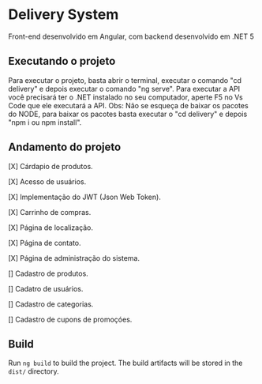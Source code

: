 # Delivery System

Front-end desenvolvido em Angular, com backend desenvolvido em .NET 5

## Executando o projeto

Para executar o projeto, basta abrir o terminal, executar o comando "cd delivery" e depois executar o comando "ng serve". Para executar a API você precisará ter o .NET instalado no seu computador, aperte F5 no Vs Code que ele executará a API. 
Obs: Não se esqueça de baixar os pacotes do NODE, para baixar os pacotes basta executar o "cd delivery" e depois "npm i ou npm install".

## Andamento do projeto

[X] Cárdapio de produtos.

[X] Acesso de usuários.

[X] Implementação do JWT (Json Web Token).

[X] Carrinho de compras.

[X] Página de localização.

[X] Página de contato.

[X] Página de administração do sistema.

[] Cadastro de produtos.

[] Cadatro de usuários.

[] Cadastro de categorias.

[] Cadastro de cupons de promoçóes. 

## Build

Run `ng build` to build the project. The build artifacts will be stored in the `dist/` directory.

